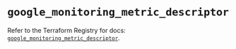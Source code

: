 # `google_monitoring_metric_descriptor`

Refer to the Terraform Registry for docs: [`google_monitoring_metric_descriptor`](https://registry.terraform.io/providers/hashicorp/google/6.23.0/docs/resources/monitoring_metric_descriptor).
